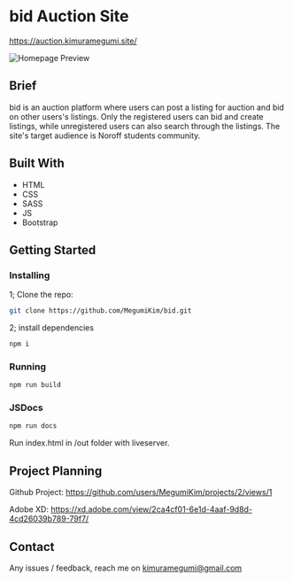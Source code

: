 # bid Auction Site

https://auction.kimuramegumi.site/

![Homepage Preview](./asset/img/site-screenshot.png)

## Brief

bid is an auction platform where users can post a listing for auction and bid on other users's listings.
Only the registered users can bid and create listings, while unregistered users can also search through the listings.
The site's target audience is Noroff students community.

## Built With

- HTML
- CSS
- SASS
- JS
- Bootstrap

## Getting Started

### Installing

1; Clone the repo:

```bash
git clone https://github.com/MegumiKim/bid.git
```

2; install dependencies

```bash
npm i
```

### Running

```bash
npm run build
```

### JSDocs

```bash
npm run docs
```

Run index.html in /out folder with liveserver.

## Project Planning

Github Project:
https://github.com/users/MegumiKim/projects/2/views/1

Adobe XD:
https://xd.adobe.com/view/2ca4cf01-6e1d-4aaf-9d8d-4cd26039b789-79f7/

## Contact

Any issues / feedback, reach me on kimuramegumi@gmail.com
